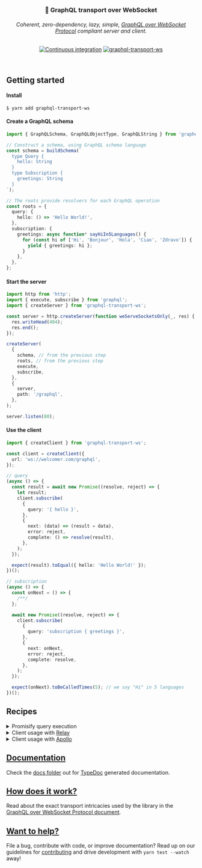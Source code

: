 <div align="center">
  <br />

  <h3>🚡 GraphQL transport over WebSocket</h3>
  <h6>Coherent, zero-dependency, lazy, simple, <a href="PROTOCOL.md">GraphQL over WebSocket Protocol</a> compliant server and client.</h6>

[![Continuous integration](https://github.com/enisdenjo/graphql-transport-ws/workflows/Continuous%20integration/badge.svg)](https://github.com/enisdenjo/graphql-transport-ws/actions?query=workflow%3A%22Continuous+integration%22) [![graphql-transport-ws](https://img.shields.io/npm/v/graphql-transport-ws.svg?label=graphql-transport-ws&logo=npm)](https://www.npmjs.com/package/graphql-transport-ws)

  <br />
</div>

## Getting started

#### Install

```shell
$ yarn add graphql-transport-ws
```

#### Create a GraphQL schema

```ts
import { GraphQLSchema, GraphQLObjectType, GraphQLString } from 'graphql';

// Construct a schema, using GraphQL schema language
const schema = buildSchema(`
  type Query {
    hello: String
  }
  type Subscription {
    greetings: String
  }
`);

// The roots provide resolvers for each GraphQL operation
const roots = {
  query: {
    hello: () => 'Hello World!',
  },
  subscription: {
    greetings: async function* sayHiIn5Languages() {
      for (const hi of ['Hi', 'Bonjour', 'Hola', 'Ciao', 'Zdravo']) {
        yield { greetings: hi };
      }
    },
  },
};
```

#### Start the server

```ts
import http from 'http';
import { execute, subscribe } from 'graphql';
import { createServer } from 'graphql-transport-ws';

const server = http.createServer(function weServeSocketsOnly(_, res) {
  res.writeHead(404);
  res.end();
});

createServer(
  {
    schema, // from the previous step
    roots, // from the previous step
    execute,
    subscribe,
  },
  {
    server,
    path: '/graphql',
  },
);

server.listen(80);
```

#### Use the client

```ts
import { createClient } from 'graphql-transport-ws';

const client = createClient({
  url: 'ws://welcomer.com/graphql',
});

// query
(async () => {
  const result = await new Promise((resolve, reject) => {
    let result;
    client.subscribe(
      {
        query: '{ hello }',
      },
      {
        next: (data) => (result = data),
        error: reject,
        complete: () => resolve(result),
      },
    );
  });

  expect(result).toEqual({ hello: 'Hello World!' });
})();

// subscription
(async () => {
  const onNext = () => {
    /**/
  };

  await new Promise((resolve, reject) => {
    client.subscribe(
      {
        query: 'subscription { greetings }',
      },
      {
        next: onNext,
        error: reject,
        complete: resolve,
      },
    );
  });

  expect(onNext).toBeCalledTimes(5); // we say "Hi" in 5 languages
})();
```

## Recipes

<details>
<summary>Promisify query execution</summary>

```ts
import { createClient, SubscribePayload } from '../index';

const client = createClient({
  url: 'wss://hey.there/graphql',
});

async function execute<T>(payload: SubscribePayload) {
  return new Promise((resolve, reject) => {
    let result: T;
    client.subscribe<T>(payload, {
      next: (data) => (result = data),
      error: reject,
      complete: () => resolve(result),
    });
  });
}

// use
(async () => {
  try {
    const result = await execute({
      query: '{ hello }',
    });
    // complete
    // next = result = { data: { hello: 'Hello World!' } }
  } catch (err) {
    // error
  }
})();
```

</details>

<details>
<summary>Client usage with <a href="https://relay.dev">Relay</a></summary>

```ts
import {
  Network,
  Observable,
  RequestParameters,
  Variables,
} from 'relay-runtime';
import { createClient } from 'graphql-transport-ws';

const subscriptionsClient = createClient({
  url: 'wss://i.love/graphql',
  connectionParams: () => {
    const session = getSession();
    if (!session) {
      return {};
    }
    return {
      Authorization: `Bearer ${session.token}`,
    };
  },
});

// yes, both fetch AND subscribe handled in one implementation
function fetchOrSubscribe(operation: RequestParameters, variables: Variables) {
  return Observable.create((sink) => {
    if (!operation.text) {
      return sink.error(new Error('Operation text cannot be empty'));
    }
    return subscriptionsClient.subscribe(
      {
        operationName: operation.name,
        query: operation.text,
        variables,
      },
      {
        ...sink,
        error: (err) => {
          if (err instanceof Error) {
            sink.error(err);
          } else if (err instanceof CloseEvent) {
            sink.error(
              new Error(
                `Socket closed with event ${err.code}` + err.reason
                  ? `: ${err.reason}` // reason will be available on clean closes
                  : '',
              ),
            );
          } else {
            // GraphQLError[]
            sink.error(new Error(err.map(({ message }) => message).join(', ')));
          }
        },
      },
    );
  });
}

export const network = Network.create(fetchOrSubscribe, fetchOrSubscribe);
```

</details>

<details>
<summary>Client usage with <a href="https://www.apollographql.com">Apollo</a></summary>

```typescript
import { ApolloLink, Operation, FetchResult, Observable } from '@apollo/client';
import { createClient, Config, Client } from 'graphql-transport-ws';

class WebSocketLink extends ApolloLink {
  private client: Client;

  constructor(config: Config) {
    super();
    this.client = createClient(config);
  }

  public request(operation: Operation): Observable<FetchResult> {
    return new Observable((sink) => {
      return this.client.subscribe<FetchResult>(operation, {
        ...sink,
        error: (err) => {
          if (err instanceof Error) {
            sink.error(err);
          } else if (err instanceof CloseEvent) {
            sink.error(
              new Error(
                `Socket closed with event ${err.code}` + err.reason
                  ? `: ${err.reason}` // reason will be available on clean closes
                  : '',
              ),
            );
          } else {
            // GraphQLError[]
            sink.error(new Error(err.map(({ message }) => message).join(', ')));
          }
        },
      });
    });
  }
}

const link = new WebSocketLink({
  url: 'wss://where.is/graphql',
  connectionParams: () => {
    const session = getSession();
    if (!session) {
      return {};
    }
    return {
      Authorization: `Bearer ${session.token}`,
    };
  },
});
```

</details>

## [Documentation](docs/)

Check the [docs folder](docs/) out for [TypeDoc](https://typedoc.org) generated documentation.

## [How does it work?](PROTOCOL.md)

Read about the exact transport intricacies used by the library in the [GraphQL over WebSocket Protocol document](PROTOCOL.md).

## [Want to help?](CONTRIBUTING.md)

File a bug, contribute with code, or improve documentation? Read up on our guidelines for [contributing](CONTRIBUTING.md) and drive development with `yarn test --watch` away!

